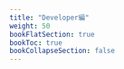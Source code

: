 ```yaml
---
title: "Developer編"
weight: 50
bookFlatSection: true
bookToc: true
bookCollapseSection: false
---
```

